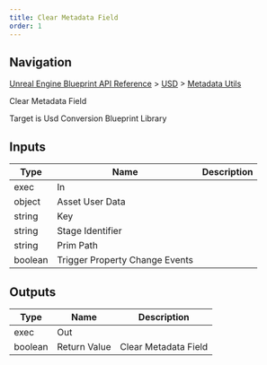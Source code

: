 ```yaml
---
title: Clear Metadata Field
order: 1
---
```

## Navigation

[Unreal Engine Blueprint API Reference](https://dev.epicgames.com/documentation/en-us/unreal-engine/BlueprintAPI) > [USD](https://dev.epicgames.com/documentation/en-us/unreal-engine/BlueprintAPI/USD) > [Metadata Utils](https://dev.epicgames.com/documentation/en-us/unreal-engine/BlueprintAPI/USD/MetadataUtils)

Clear Metadata Field

Target is Usd Conversion Blueprint Library

## Inputs

| Type | Name | Description |
| --- | --- | --- |
| exec | In |  |
| object | Asset User Data |  |
| string | Key |  |
| string | Stage Identifier |  |
| string | Prim Path |  |
| boolean | Trigger Property Change Events |  |

## Outputs

| Type | Name | Description |
| --- | --- | --- |
| exec | Out |  |
| boolean | Return Value | Clear Metadata Field |
